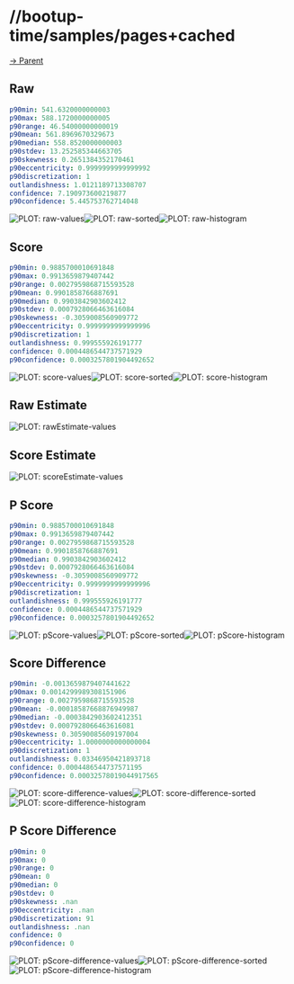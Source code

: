 
# //bootup-time/samples/pages+cached

[→ Parent](../..)


## Raw


```yaml
p90min: 541.6320000000003
p90max: 588.1720000000005
p90range: 46.54000000000019
p90mean: 561.8969670329673
p90median: 558.8520000000003
p90stdev: 13.252585344663705
p90skewness: 0.2651384352170461
p90eccentricity: 0.9999999999999992
p90discretization: 1
outlandishness: 1.0121189713308707
confidence: 7.190973600219877
p90confidence: 5.445753762714048

```

![PLOT: raw-values](./raw/values.svg)![PLOT: raw-sorted](./raw/sorted.svg)![PLOT: raw-histogram](./raw/histogram.svg)
## Score


```yaml
p90min: 0.9885700010691848
p90max: 0.9913659879407442
p90range: 0.0027959868715593528
p90mean: 0.9901858766887691
p90median: 0.9903842903602412
p90stdev: 0.0007928066463616084
p90skewness: -0.3059008560909772
p90eccentricity: 0.9999999999999996
p90discretization: 1
outlandishness: 0.999555926191777
confidence: 0.0004486544737571929
p90confidence: 0.0003257801904492652

```

![PLOT: score-values](./score/values.svg)![PLOT: score-sorted](./score/sorted.svg)![PLOT: score-histogram](./score/histogram.svg)
## Raw Estimate

![PLOT: rawEstimate-values](./rawEstimate/values.svg)
## Score Estimate

![PLOT: scoreEstimate-values](./scoreEstimate/values.svg)
## P Score


```yaml
p90min: 0.9885700010691848
p90max: 0.9913659879407442
p90range: 0.0027959868715593528
p90mean: 0.9901858766887691
p90median: 0.9903842903602412
p90stdev: 0.0007928066463616084
p90skewness: -0.3059008560909772
p90eccentricity: 0.9999999999999996
p90discretization: 1
outlandishness: 0.999555926191777
confidence: 0.0004486544737571929
p90confidence: 0.0003257801904492652

```

![PLOT: pScore-values](./pScore/values.svg)![PLOT: pScore-sorted](./pScore/sorted.svg)![PLOT: pScore-histogram](./pScore/histogram.svg)
## Score Difference


```yaml
p90min: -0.0013659879407441622
p90max: 0.0014299989308151906
p90range: 0.0027959868715593528
p90mean: -0.00018587668876949987
p90median: -0.0003842903602412351
p90stdev: 0.0007928066463616081
p90skewness: 0.30590085609197004
p90eccentricity: 1.0000000000000004
p90discretization: 1
outlandishness: 0.03346950421893718
confidence: 0.0004486544737571195
p90confidence: 0.00032578019044917565

```

![PLOT: score-difference-values](./score-difference/values.svg)![PLOT: score-difference-sorted](./score-difference/sorted.svg)![PLOT: score-difference-histogram](./score-difference/histogram.svg)
## P Score Difference


```yaml
p90min: 0
p90max: 0
p90range: 0
p90mean: 0
p90median: 0
p90stdev: 0
p90skewness: .nan
p90eccentricity: .nan
p90discretization: 91
outlandishness: .nan
confidence: 0
p90confidence: 0

```

![PLOT: pScore-difference-values](./pScore-difference/values.svg)![PLOT: pScore-difference-sorted](./pScore-difference/sorted.svg)![PLOT: pScore-difference-histogram](./pScore-difference/histogram.svg)
